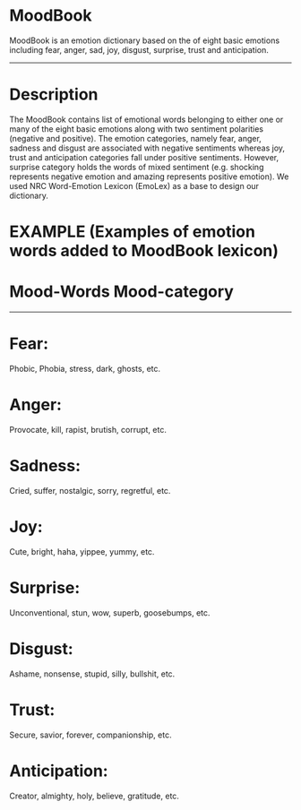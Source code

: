 # MoodBook
MoodBook is an emotion dictionary based on the of eight basic emotions including  fear, anger, sad, joy, disgust, surprise, trust and anticipation. 
________________________________________________________________________________________________________________________________________

# Description
The MoodBook contains list of emotional words belonging to either one or many of the eight basic emotions along with two sentiment polarities (negative and positive). The emotion categories, namely fear, anger, sadness and disgust are associated with negative sentiments whereas joy, trust and anticipation categories fall under positive sentiments. However, surprise category holds the words of mixed sentiment (e.g. shocking represents negative emotion and amazing represents positive emotion). We used NRC Word-Emotion Lexicon (EmoLex) as a base to design our dictionary. 



# EXAMPLE (Examples of emotion words added to  MoodBook lexicon)

# Mood-Words	Mood-category	
_____________________________
# Fear:
Phobic, Phobia, stress, dark, ghosts, etc.

# Anger:	
Provocate, kill, rapist, brutish, corrupt, etc.	

# Sadness:	
Cried, suffer, nostalgic, sorry, regretful, etc.

# Joy:	
Cute, bright, haha, yippee, yummy, etc.	

# Surprise:
Unconventional, stun, wow, superb, goosebumps, etc.

# Disgust:	
Ashame, nonsense, stupid, silly, bullshit, etc. 

# Trust:	
Secure,  savior, forever, companionship, etc.

# Anticipation:
Creator, almighty, holy, believe, gratitude, etc.		

